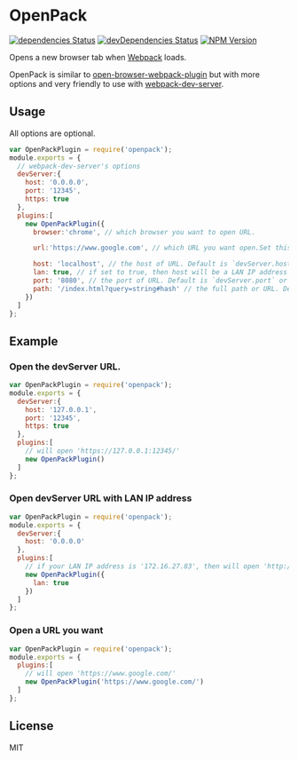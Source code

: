 # OpenPack

[![dependencies Status](https://img.shields.io/david/lmk123/openpack.svg?style=flat-square)](https://david-dm.org/lmk123/openpack)
[![devDependencies Status](https://img.shields.io/david/dev/lmk123/openpack.svg?style=flat-square)](https://david-dm.org/lmk123/openpack#info=devDependencies)
[![NPM Version](https://img.shields.io/npm/v/openpack.svg?style=flat-square)](https://www.npmjs.com/package/openpack)

Opens a new browser tab when [Webpack](http://webpack.github.io/) loads.

OpenPack is similar to [open-browser-webpack-plugin](https://www.npmjs.com/package/open-browser-webpack-plugin) but with more options and very friendly to use with [webpack-dev-server](http://webpack.github.io/docs/webpack-dev-server.html).

## Usage

All options are optional.

```js
var OpenPackPlugin = require('openpack');
module.exports = {
  // webpack-dev-server's options
  devServer:{
    host: '0.0.0.0',
    port: '12345',
    https: true
  },
  plugins:[
    new OpenPackPlugin({
      browser:'chrome', // which browser you want to open URL.

      url:'https://www.google.com', // which URL you want open.Set this will ignores or below options.

      host: 'localhost', // the host of URL. Default is `devServer.host` or 'localhost'
      lan: true, // if set to true, then host will be a LAN IP address instead, so that other devices in the same LAN can access your server. Note: you must set devServer's host to '0.0.0.0' to enable this feture.
      port: '8080', // the port of URL. Default is `devServer.port` or '8080',
      path: '/index.html?query=string#hash' // the full path or URL. Default is '/'
    })
  ]
};
```

## Example

### Open the devServer URL.

```js
var OpenPackPlugin = require('openpack');
module.exports = {
  devServer:{
    host: '127.0.0.1',
    port: '12345',
    https: true
  },
  plugins:[
    // will open 'https://127.0.0.1:12345/'
    new OpenPackPlugin()
  ]
};
```

### Open devServer URL with LAN IP address

```js
var OpenPackPlugin = require('openpack');
module.exports = {
  devServer:{
    host: '0.0.0.0'
  },
  plugins:[
    // if your LAN IP address is '172.16.27.83', then will open 'http://172.16.27.83:8080/'
    new OpenPackPlugin({
      lan: true
    })
  ]
};
```

### Open a URL you want

```js
var OpenPackPlugin = require('openpack');
module.exports = {
  plugins:[
    // will open 'https://www.google.com/'
    new OpenPackPlugin('https://www.google.com/')
  ]
};
```

## License

MIT

